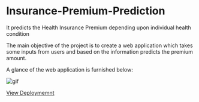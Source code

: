 # Insurance-Premium-Prediction
It predicts the Health Insurance Premium depending upon individual health condition

The main objective of the project is to create a web application which takes some inputs from users and based on the information predicts the premium amount.

A glance of the web application is furnished below:

![gif](https://user-images.githubusercontent.com/48655681/134777759-50370c7e-9ba9-431d-a420-74d027c8274b.gif)


<a href="https://insurance-premium-prediction-a.herokuapp.com/">View Deploymemnt</a>
